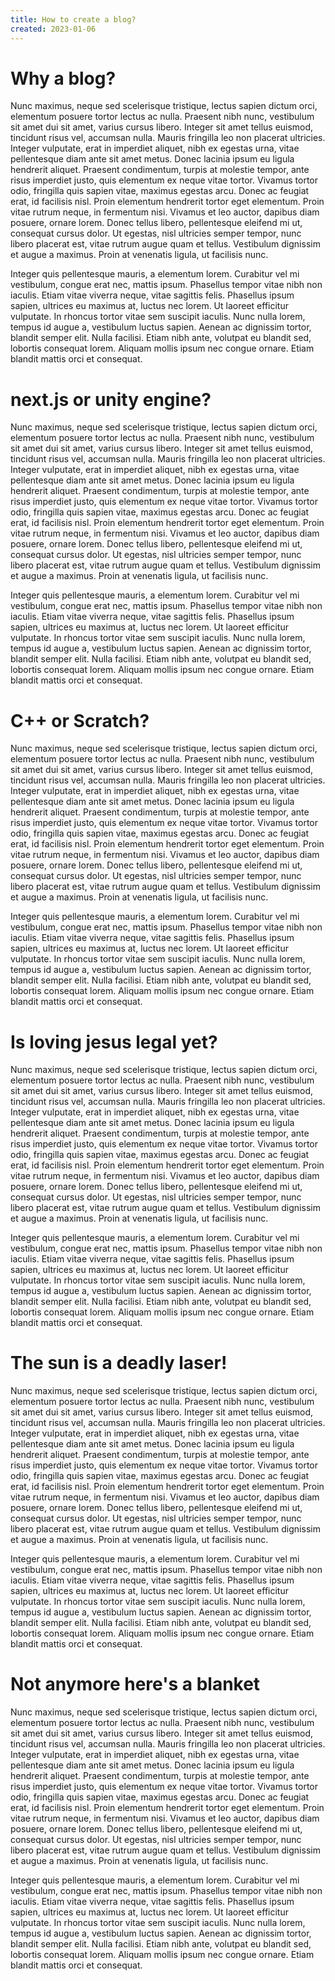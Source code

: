 ```yaml
---
title: How to create a blog?
created: 2023-01-06
---
```


# Why a blog?
Nunc maximus, neque sed scelerisque tristique, lectus sapien dictum orci, elementum posuere tortor lectus ac nulla. Praesent nibh nunc, vestibulum sit amet dui sit amet, varius cursus libero. Integer sit amet tellus euismod, tincidunt risus vel, accumsan nulla. Mauris fringilla leo non placerat ultricies. Integer vulputate, erat in imperdiet aliquet, nibh ex egestas urna, vitae pellentesque diam ante sit amet metus. Donec lacinia ipsum eu ligula hendrerit aliquet. Praesent condimentum, turpis at molestie tempor, ante risus imperdiet justo, quis elementum ex neque vitae tortor. Vivamus tortor odio, fringilla quis sapien vitae, maximus egestas arcu. Donec ac feugiat erat, id facilisis nisl. Proin elementum hendrerit tortor eget elementum. Proin vitae rutrum neque, in fermentum nisi. Vivamus et leo auctor, dapibus diam posuere, ornare lorem. Donec tellus libero, pellentesque eleifend mi ut, consequat cursus dolor. Ut egestas, nisl ultricies semper tempor, nunc libero placerat est, vitae rutrum augue quam et tellus. Vestibulum dignissim et augue a maximus. Proin at venenatis ligula, ut facilisis nunc.

Integer quis pellentesque mauris, a elementum lorem. Curabitur vel mi vestibulum, congue erat nec, mattis ipsum. Phasellus tempor vitae nibh non iaculis. Etiam vitae viverra neque, vitae sagittis felis. Phasellus ipsum sapien, ultrices eu maximus at, luctus nec lorem. Ut laoreet efficitur vulputate. In rhoncus tortor vitae sem suscipit iaculis. Nunc nulla lorem, tempus id augue a, vestibulum luctus sapien. Aenean ac dignissim tortor, blandit semper elit. Nulla facilisi. Etiam nibh ante, volutpat eu blandit sed, lobortis consequat lorem. Aliquam mollis ipsum nec congue ornare. Etiam blandit mattis orci et consequat. 

# next.js or unity engine?
Nunc maximus, neque sed scelerisque tristique, lectus sapien dictum orci, elementum posuere tortor lectus ac nulla. Praesent nibh nunc, vestibulum sit amet dui sit amet, varius cursus libero. Integer sit amet tellus euismod, tincidunt risus vel, accumsan nulla. Mauris fringilla leo non placerat ultricies. Integer vulputate, erat in imperdiet aliquet, nibh ex egestas urna, vitae pellentesque diam ante sit amet metus. Donec lacinia ipsum eu ligula hendrerit aliquet. Praesent condimentum, turpis at molestie tempor, ante risus imperdiet justo, quis elementum ex neque vitae tortor. Vivamus tortor odio, fringilla quis sapien vitae, maximus egestas arcu. Donec ac feugiat erat, id facilisis nisl. Proin elementum hendrerit tortor eget elementum. Proin vitae rutrum neque, in fermentum nisi. Vivamus et leo auctor, dapibus diam posuere, ornare lorem. Donec tellus libero, pellentesque eleifend mi ut, consequat cursus dolor. Ut egestas, nisl ultricies semper tempor, nunc libero placerat est, vitae rutrum augue quam et tellus. Vestibulum dignissim et augue a maximus. Proin at venenatis ligula, ut facilisis nunc.

Integer quis pellentesque mauris, a elementum lorem. Curabitur vel mi vestibulum, congue erat nec, mattis ipsum. Phasellus tempor vitae nibh non iaculis. Etiam vitae viverra neque, vitae sagittis felis. Phasellus ipsum sapien, ultrices eu maximus at, luctus nec lorem. Ut laoreet efficitur vulputate. In rhoncus tortor vitae sem suscipit iaculis. Nunc nulla lorem, tempus id augue a, vestibulum luctus sapien. Aenean ac dignissim tortor, blandit semper elit. Nulla facilisi. Etiam nibh ante, volutpat eu blandit sed, lobortis consequat lorem. Aliquam mollis ipsum nec congue ornare. Etiam blandit mattis orci et consequat.

# C++ or Scratch?
Nunc maximus, neque sed scelerisque tristique, lectus sapien dictum orci, elementum posuere tortor lectus ac nulla. Praesent nibh nunc, vestibulum sit amet dui sit amet, varius cursus libero. Integer sit amet tellus euismod, tincidunt risus vel, accumsan nulla. Mauris fringilla leo non placerat ultricies. Integer vulputate, erat in imperdiet aliquet, nibh ex egestas urna, vitae pellentesque diam ante sit amet metus. Donec lacinia ipsum eu ligula hendrerit aliquet. Praesent condimentum, turpis at molestie tempor, ante risus imperdiet justo, quis elementum ex neque vitae tortor. Vivamus tortor odio, fringilla quis sapien vitae, maximus egestas arcu. Donec ac feugiat erat, id facilisis nisl. Proin elementum hendrerit tortor eget elementum. Proin vitae rutrum neque, in fermentum nisi. Vivamus et leo auctor, dapibus diam posuere, ornare lorem. Donec tellus libero, pellentesque eleifend mi ut, consequat cursus dolor. Ut egestas, nisl ultricies semper tempor, nunc libero placerat est, vitae rutrum augue quam et tellus. Vestibulum dignissim et augue a maximus. Proin at venenatis ligula, ut facilisis nunc.

Integer quis pellentesque mauris, a elementum lorem. Curabitur vel mi vestibulum, congue erat nec, mattis ipsum. Phasellus tempor vitae nibh non iaculis. Etiam vitae viverra neque, vitae sagittis felis. Phasellus ipsum sapien, ultrices eu maximus at, luctus nec lorem. Ut laoreet efficitur vulputate. In rhoncus tortor vitae sem suscipit iaculis. Nunc nulla lorem, tempus id augue a, vestibulum luctus sapien. Aenean ac dignissim tortor, blandit semper elit. Nulla facilisi. Etiam nibh ante, volutpat eu blandit sed, lobortis consequat lorem. Aliquam mollis ipsum nec congue ornare. Etiam blandit mattis orci et consequat. 

# Is loving jesus legal yet?
Nunc maximus, neque sed scelerisque tristique, lectus sapien dictum orci, elementum posuere tortor lectus ac nulla. Praesent nibh nunc, vestibulum sit amet dui sit amet, varius cursus libero. Integer sit amet tellus euismod, tincidunt risus vel, accumsan nulla. Mauris fringilla leo non placerat ultricies. Integer vulputate, erat in imperdiet aliquet, nibh ex egestas urna, vitae pellentesque diam ante sit amet metus. Donec lacinia ipsum eu ligula hendrerit aliquet. Praesent condimentum, turpis at molestie tempor, ante risus imperdiet justo, quis elementum ex neque vitae tortor. Vivamus tortor odio, fringilla quis sapien vitae, maximus egestas arcu. Donec ac feugiat erat, id facilisis nisl. Proin elementum hendrerit tortor eget elementum. Proin vitae rutrum neque, in fermentum nisi. Vivamus et leo auctor, dapibus diam posuere, ornare lorem. Donec tellus libero, pellentesque eleifend mi ut, consequat cursus dolor. Ut egestas, nisl ultricies semper tempor, nunc libero placerat est, vitae rutrum augue quam et tellus. Vestibulum dignissim et augue a maximus. Proin at venenatis ligula, ut facilisis nunc.

Integer quis pellentesque mauris, a elementum lorem. Curabitur vel mi vestibulum, congue erat nec, mattis ipsum. Phasellus tempor vitae nibh non iaculis. Etiam vitae viverra neque, vitae sagittis felis. Phasellus ipsum sapien, ultrices eu maximus at, luctus nec lorem. Ut laoreet efficitur vulputate. In rhoncus tortor vitae sem suscipit iaculis. Nunc nulla lorem, tempus id augue a, vestibulum luctus sapien. Aenean ac dignissim tortor, blandit semper elit. Nulla facilisi. Etiam nibh ante, volutpat eu blandit sed, lobortis consequat lorem. Aliquam mollis ipsum nec congue ornare. Etiam blandit mattis orci et consequat. 

# The sun is a deadly laser!
Nunc maximus, neque sed scelerisque tristique, lectus sapien dictum orci, elementum posuere tortor lectus ac nulla. Praesent nibh nunc, vestibulum sit amet dui sit amet, varius cursus libero. Integer sit amet tellus euismod, tincidunt risus vel, accumsan nulla. Mauris fringilla leo non placerat ultricies. Integer vulputate, erat in imperdiet aliquet, nibh ex egestas urna, vitae pellentesque diam ante sit amet metus. Donec lacinia ipsum eu ligula hendrerit aliquet. Praesent condimentum, turpis at molestie tempor, ante risus imperdiet justo, quis elementum ex neque vitae tortor. Vivamus tortor odio, fringilla quis sapien vitae, maximus egestas arcu. Donec ac feugiat erat, id facilisis nisl. Proin elementum hendrerit tortor eget elementum. Proin vitae rutrum neque, in fermentum nisi. Vivamus et leo auctor, dapibus diam posuere, ornare lorem. Donec tellus libero, pellentesque eleifend mi ut, consequat cursus dolor. Ut egestas, nisl ultricies semper tempor, nunc libero placerat est, vitae rutrum augue quam et tellus. Vestibulum dignissim et augue a maximus. Proin at venenatis ligula, ut facilisis nunc.

Integer quis pellentesque mauris, a elementum lorem. Curabitur vel mi vestibulum, congue erat nec, mattis ipsum. Phasellus tempor vitae nibh non iaculis. Etiam vitae viverra neque, vitae sagittis felis. Phasellus ipsum sapien, ultrices eu maximus at, luctus nec lorem. Ut laoreet efficitur vulputate. In rhoncus tortor vitae sem suscipit iaculis. Nunc nulla lorem, tempus id augue a, vestibulum luctus sapien. Aenean ac dignissim tortor, blandit semper elit. Nulla facilisi. Etiam nibh ante, volutpat eu blandit sed, lobortis consequat lorem. Aliquam mollis ipsum nec congue ornare. Etiam blandit mattis orci et consequat.

# Not anymore here's a blanket
Nunc maximus, neque sed scelerisque tristique, lectus sapien dictum orci, elementum posuere tortor lectus ac nulla. Praesent nibh nunc, vestibulum sit amet dui sit amet, varius cursus libero. Integer sit amet tellus euismod, tincidunt risus vel, accumsan nulla. Mauris fringilla leo non placerat ultricies. Integer vulputate, erat in imperdiet aliquet, nibh ex egestas urna, vitae pellentesque diam ante sit amet metus. Donec lacinia ipsum eu ligula hendrerit aliquet. Praesent condimentum, turpis at molestie tempor, ante risus imperdiet justo, quis elementum ex neque vitae tortor. Vivamus tortor odio, fringilla quis sapien vitae, maximus egestas arcu. Donec ac feugiat erat, id facilisis nisl. Proin elementum hendrerit tortor eget elementum. Proin vitae rutrum neque, in fermentum nisi. Vivamus et leo auctor, dapibus diam posuere, ornare lorem. Donec tellus libero, pellentesque eleifend mi ut, consequat cursus dolor. Ut egestas, nisl ultricies semper tempor, nunc libero placerat est, vitae rutrum augue quam et tellus. Vestibulum dignissim et augue a maximus. Proin at venenatis ligula, ut facilisis nunc.

Integer quis pellentesque mauris, a elementum lorem. Curabitur vel mi vestibulum, congue erat nec, mattis ipsum. Phasellus tempor vitae nibh non iaculis. Etiam vitae viverra neque, vitae sagittis felis. Phasellus ipsum sapien, ultrices eu maximus at, luctus nec lorem. Ut laoreet efficitur vulputate. In rhoncus tortor vitae sem suscipit iaculis. Nunc nulla lorem, tempus id augue a, vestibulum luctus sapien. Aenean ac dignissim tortor, blandit semper elit. Nulla facilisi. Etiam nibh ante, volutpat eu blandit sed, lobortis consequat lorem. Aliquam mollis ipsum nec congue ornare. Etiam blandit mattis orci et consequat.
